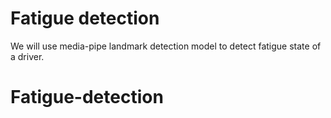# Fatigue detection

We will use media-pipe landmark detection model to detect fatigue state of a driver.
# Fatigue-detection
